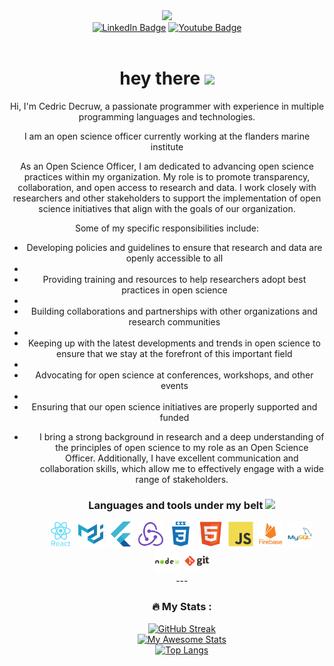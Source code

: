 <div id="header" align="center">
  <img src="https://media.giphy.com/media/2TPKR1S8X1IvC/giphy.gif" width="330"/>

<div id="badges">
  <a href="https://www.linkedin.com/in/cedric-decruw-974793180/" target="_blank"><img src="https://img.shields.io/badge/LinkedIn-blue?style=for-the-badge&logo=linkedin&logoColor=white" alt="LinkedIn Badge"/></a>
  <a href="https://www.youtube.com/channel/UC6476V0a9amWpAggAFuqvdA" target="_blank"><img src="https://img.shields.io/badge/YouTube-red?style=for-the-badge&logo=youtube&logoColor=white" alt="Youtube Badge"/></a>
</div>
<div align="center">
  <img src="https://komarev.com/ghpvc/?username=cedricdcc&style=flat-square&color=blue" alt=""/>
</div>

<h1>
  hey there
  <img src="https://media.giphy.com/media/hvRJCLFzcasrR4ia7z/giphy.gif" width="30px"/>
</h1>
<span>
  <p>Hi, I'm Cedric Decruw, a passionate programmer with experience in multiple programming languages and technologies.<p/>
  <p>I am an open science officer currently working at the flanders marine institute<p/>
  <p>
  As an Open Science Officer, I am dedicated to advancing open science practices within my organization. My role is to promote transparency, collaboration, and open access to research and data. I work closely with researchers and other stakeholders to support the implementation of open science initiatives that align with the goals of our organization.
 <p/>
<p>
Some of my specific responsibilities include:
<p/>
 <ul>
    <li>Developing policies and guidelines to ensure that research and data are openly accessible to all<li/>
    <li>Providing training and resources to help researchers adopt best practices in open science<li/>
    <li>Building collaborations and partnerships with other organizations and research communities<li/>
    <li>Keeping up with the latest developments and trends in open science to ensure that we stay at the forefront of this important field<li/>
    <li>Advocating for open science at conferences, workshops, and other events<li/>
    <li>Ensuring that our open science initiatives are properly supported and funded<li/>
 <ul/>
<p>
I bring a strong background in research and a deep understanding of the principles of open science to my role as an Open Science Officer. Additionally, I have excellent communication and collaboration skills, which allow me to effectively engage with a wide range of stakeholders.
<p/>
<span/>
<h3>
  Languages and tools under my belt
  <img src="https://media.giphy.com/media/5Lmn42BCOy99RaGRP7/giphy.gif" width="30px"/>
</h3>
<div>
  <img src="https://github.com/devicons/devicon/blob/master/icons/react/react-original-wordmark.svg" title="React" alt="React" width="40" height="40"/>&nbsp;
  <img src="https://github.com/devicons/devicon/blob/master/icons/materialui/materialui-original.svg" title="Material UI" alt="Material UI" width="40" height="40"/>&nbsp;
  <img src="https://github.com/devicons/devicon/blob/master/icons/flutter/flutter-original.svg" title="Flutter" alt="Flutter" width="40" height="40"/>&nbsp;
  <img src="https://github.com/devicons/devicon/blob/master/icons/redux/redux-original.svg" title="Redux" alt="Redux " width="40" height="40"/>&nbsp;
  <img src="https://github.com/devicons/devicon/blob/master/icons/css3/css3-plain-wordmark.svg"  title="CSS3" alt="CSS" width="40" height="40"/>&nbsp;
  <img src="https://github.com/devicons/devicon/blob/master/icons/html5/html5-original.svg" title="HTML5" alt="HTML" width="40" height="40"/>&nbsp;
  <img src="https://github.com/devicons/devicon/blob/master/icons/javascript/javascript-original.svg" title="JavaScript" alt="JavaScript" width="40" height="40"/>&nbsp;
  <img src="https://github.com/devicons/devicon/blob/master/icons/firebase/firebase-plain-wordmark.svg" title="Firebase" alt="Firebase" width="40" height="40"/>&nbsp;
  <img src="https://github.com/devicons/devicon/blob/master/icons/mysql/mysql-original-wordmark.svg" title="MySQL"  alt="MySQL" width="40" height="40"/>&nbsp;
  <img src="https://github.com/devicons/devicon/blob/master/icons/nodejs/nodejs-original-wordmark.svg" title="NodeJS" alt="NodeJS" width="40" height="40"/>&nbsp;
  <img src="https://github.com/devicons/devicon/blob/master/icons/git/git-original-wordmark.svg" title="Git" **alt="Git" width="40" height="40"/>
</div>
---

### :fire: My Stats :
[![GitHub Streak](http://github-readme-streak-stats.herokuapp.com?user=cedricdcc&theme=dark&background=000000)](https://git.io/streak-stats)
</br>
[![My Awesome Stats](https://awesome-github-stats.azurewebsites.net/user-stats/cedricdcc?cardType=level&theme=github-dark)](https://git.io/awesome-stats-card)
</br>
[![Top Langs](https://github-readme-stats.vercel.app/api/top-langs/?username=cedricdcc&layout=compact&theme=vision-friendly-dark)](https://github.com/anuraghazra/github-readme-stats)


</div>

<!--
**cedricdcc/cedricdcc** is a ✨ _special_ ✨ repository because its `README.md` (this file) appears on your GitHub profile.

Here are some ideas to get you started:

- 🔭 I’m currently working on ...
- 🌱 I’m currently learning ...
- 👯 I’m looking to collaborate on ...
- 🤔 I’m looking for help with ...
- 💬 Ask me about ...
- 📫 How to reach me: ...
- 😄 Pronouns: ...
- ⚡ Fun fact: ...
-->
